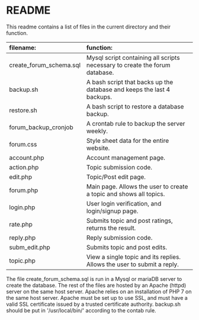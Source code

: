 # README

This readme contains a list of files in the current directory and their function.

|filename:                            |function:                                                                  |
|:------------------------------------|:--------------------------------------------------------------------------|
|create_forum_schema.sql              |Mysql script containing all scripts necessary to create the forum database.|
|backup.sh                            |A bash script that backs up the database and keeps the last 4 backups.     |
|restore.sh                           |A bash script to restore a database backup.                                |
|forum_backup_cronjob                 |A crontab rule to backup the server weekly.                                |
|forum.css                            |Style sheet data for the entire website.                                   |
|account.php                          |Account management page.                                                   |
|action.php                           |Topic submission code.                                                     |
|edit.php                             |Topic/Post edit page.                                                      |
|forum.php                            |Main page. Allows the user to create a topic and shows all topics.         |
|login.php                            |User login verification, and login/signup page.                            |
|rate.php                             |Submits topic and post ratings, returns the result.                        |
|reply.php                            |Reply submission code.                                                     |
|subm_edit.php                        |Submits topic and post edits.                                              |
|topic.php                            |View a single topic and its replies. Allows the user to submit a reply.    |

The file create_forum_schema.sql is run in a Mysql or mariaDB server to create the database.
The rest of the files are hosted by an Apache (httpd) server on the same host server.
Apache relies on an installation of PHP 7 on the same host server.
Apache must be set up to use SSL, and must have a valid SSL certificate issued by a trusted certificate authority.
backup.sh should be put in '/usr/local/bin/' according to the contab rule.

